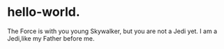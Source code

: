 # hello-world.
The Force is with you young Skywalker, but you are not a Jedi yet.
I am a Jedi,like my Father before me.
